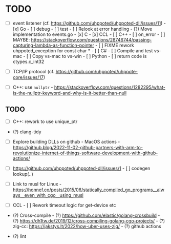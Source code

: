 # TODO

- [ ] event listener (cf. https://github.com/uhppoted/uhppoted-dll/issues/11)
      - [x] Go
            - [ ] debug
            - [ ] test
            - [ ] Relook at error handling
            - (?) Move implementation to events.go
      - [x] C
      - [x] CCL
      - [ ] C++
            - [ ] on_error
            - [ ] MAYBE: https://stackoverflow.com/questions/28746744/passing-capturing-lambda-as-function-pointer
            - [ ] FIXME rework uhppoted_exception for const char *
      - [ ] C#
            - [ ] Compile and test vs-mac
            - [ ] Copy vs-mac to vs-win
      - [ ] Python
            - [ ] return code is ctypes.c_int32

- [ ] TCP/IP protocol (cf. https://github.com/uhppoted/uhppote-core/issues/17)

- [ ] C++: use `nullptr`
      - https://stackoverflow.com/questions/1282295/what-is-the-nullptr-keyword-and-why-is-it-better-than-null

## TODO

- [ ] C++: rework to use unique_ptr
- (?) clang-tidy

- [ ] Explore building DLLs on github
      - MacOS actions
      - https://github.blog/2022-11-02-github-partners-with-arm-to-revolutionize-internet-of-things-software-development-with-github-actions/

- [ ] https://github.com/uhppoted/uhppoted-dll/issues/1
      - [ ] codegen lookup(..)

- [ ] Link to musl for Linux
      - https://honnef.co/posts/2015/06/statically_compiled_go_programs__always__even_with_cgo__using_musl

- [ ] CCL
      - [ ] Rework timeout logic for get-device etc

- (?) Cross-compile
      - (?) https://github.com/elastic/golang-crossbuild
      - (?) https://dh1tw.de/2019/12/cross-compiling-golang-cgo-projects/
      - (?) zig-cc: https://jakstys.lt/2022/how-uber-uses-zig/
      - (?) github actions

- (?) lint

